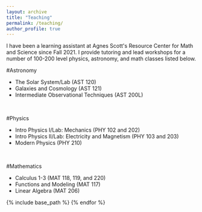 ```yaml
---
layout: archive
title: "Teaching"
permalink: /teaching/
author_profile: true
---
```

I have been a learning assistant at Agnes Scott's Resource Center for Math and Science since Fall 2021. I provide tutoring and lead workshops for a number of 100-200 level physics, astronomy, and math classes listed below.

#Astronomy
* The Solar System/Lab (AST 120)
* Galaxies and Cosmology (AST 121)
* Intermediate Observational Techniques (AST 200L)

<br> 

#Physics
* Intro Physics I/Lab: Mechanics (PHY 102 and 202)
* Intro Physics II/Lab: Electricity and Magnetism (PHY 103 and 203)
* Modern Physics (PHY 210)

<br> 

#Mathematics
* Calculus 1-3 (MAT 118, 119, and 220)
* Functions and Modeling (MAT 117)
* Linear Algebra (MAT 206)


{% include base_path %}
{% endfor %}
